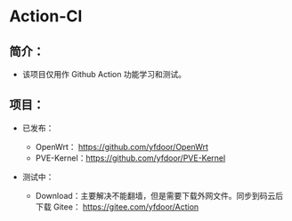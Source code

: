 # Action-CI

## 简介：
- 该项目仅用作 Github Action 功能学习和测试。

## 项目：
- 已发布：
  - OpenWrt： https://github.com/yfdoor/OpenWrt
  - PVE-Kernel：https://github.com/yfdoor/PVE-Kernel

- 测试中：
  - Download：主要解决不能翻墙，但是需要下载外网文件。同步到码云后下载
    Gitee： https://gitee.com/yfdoor/Action
    
